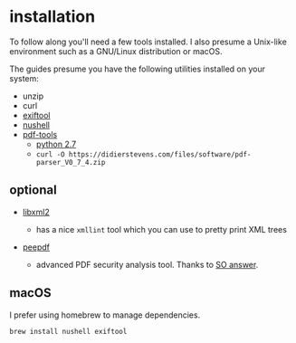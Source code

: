 # installation

To follow along you'll need a few tools installed. I also presume a Unix-like environment such as a GNU/Linux distribution or macOS. 

The guides presume you have the following utilities installed on your system:
- unzip
- curl
- [exiftool](https://exiftool.org/)
- [nushell](https://www.nushell.sh/)
- [pdf-tools](https://blog.didierstevens.com/programs/pdf-tools/)
   - [python 2.7](https://www.python.org/downloads/)
   - `curl -O https://didierstevens.com/files/software/pdf-parser_V0_7_4.zip`

## optional

- [libxml2](http://www.xmlsoft.org/)
   - has a nice `xmllint` tool which you can use to pretty print XML trees 

- [peepdf](https://eternal-todo.com/tools/peepdf-pdf-analysis-tool)
   - advanced PDF security analysis tool. Thanks to [SO answer](https://stackoverflow.com/questions/29342542/how-can-i-extract-a-javascript-from-a-pdf-file-with-a-command-line-tool).

## macOS

I prefer using homebrew to manage dependencies.

```
brew install nushell exiftool
```
